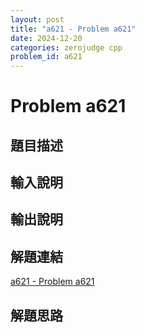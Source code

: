 ```yaml
---
layout: post
title: "a621 - Problem a621"
date: 2024-12-20
categories: zerojudge cpp
problem_id: a621
---
```


# Problem a621

## 題目描述



## 輸入說明



## 輸出說明



## 解題連結

[a621 - Problem a621](https://zerojudge.tw/ShowProblem?problemid=a621)

## 解題思路

